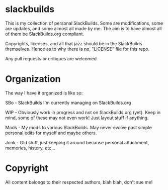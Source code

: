 # slackbuilds

This is my collection of personal SlackBuilds. Some are modifications, some are updates, and some almost all made by me. The aim is to have almost all of them be SlackBuilds.org compliant.

Copyrights, licenses, and all that jazz should be in the SlackBuilds themselves. Hence as to why there is no, "LICENSE" file for this repo.

Any pull requests or critiques are welcomed.

# Organization

The way I have it organized is like so:

SBo - SlackBuilds I'm currently managing on SlackBuilds.org

WIP - Obviously work in progress and not on SlackBuilds.org (yet). Keep in mind, some of these may not even work! Just layout stuff if anything.

Mods - My mods to various SlackBuilds. May never evolve past simple personal edits for myself and maybe others.

Junk - Old stuff, just keeping it around because personal attachment, memories, history, etc...

# Copyright

All content belongs to their respected authors, blah blah, don't sue me!
